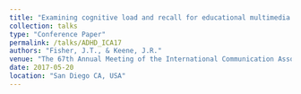 ```yaml
---
title: "Examining cognitive load and recall for educational multimedia messages in ADHD and high media multitasking populations."
collection: talks
type: "Conference Paper"
permalink: /talks/ADHD_ICA17
authors: "Fisher, J.T., & Keene, J.R."
venue: "The 67th Annual Meeting of the International Communication Association"
date: 2017-05-20
location: "San Diego CA, USA"
---
```

